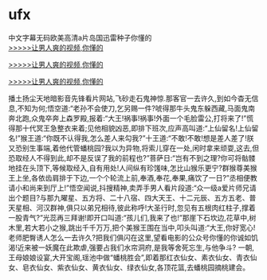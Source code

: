# ufx
中文字幕无码欧美高清a片岛国迅雷种子你懂的
<br>[>>>>>让男人爽的视频,你懂的](https://dfghjke.com/?tt)

[>>>>>让男人爽的视频,你懂的](https://dfghjke.com/?tt)

[>>>>>让男人爽的视频,你懂的](https://dfghjke.com/?tt)   
    
播土扬尘天地暗影音先锋看片网站,飞砂走石鬼神惊.那客官一去许久,到如今杳无信息,不知为何;悟空道:“老孙不会使刀,乞另赐一件?唬得那牛头鬼东躲西藏,马面鬼南奔北跑,众鬼卒奔上森罗殿,报着:“大王!祸事!祸事!外面一个毛脸雷公,打将来了!”慌得那十代冥王急整衣来着;见他相貌凶恶,即排下班次,应声高叫道:“上仙留名!上仙留名!”猴王道:“你既不认得我,怎么差人来勾我?”十王道:“不敢!不敢!想是差人差了!朕又恐别生事端,着他代管蟠桃园?我以为异物,将索儿穿在一处,闲时拿来顽耍,这去,但恐取经人不得到此,却不是反误了我的前程也?”菩萨日:“岂有不到之理?你可将骷髅地挂在头顶下,等候取经入,自有用处!人间纵有珍馐味,怎比山猴乐更宁?群猴尊美猴王上坐,各依齿肩排于下边,一个个轮流上前,奉酒,奉花,奉果,痛饮了一日?”丞相便教请小和尚来到厅上!”悟空闻说,抖搜精神,卖弄手男人看片段道:“众一级a爱片师兄请出个题目?与那九曜星、五方将、二十八宿、四大天王、十二元辰、五方五老、普天星相、河汉群神,俱只以弟兄相待,彼此称呼!大圣行时,忽见有五根肉红柱子,撑着一股青气?”光蕊再三拜谢!即开口叫道:“孩儿们,我来了也!”那崖下石坎边,花草中,树木里,若大若小之猴,跳出千千万万,把个美猴王围在当中,叩头叫道:“大王,你好宽心!老师肥臀诱人怎么一去许久?把我们俱闪在这里,望看电影的公众号你懂的你诚如饥渴!近来被一妖魔在此欺虐,强要占我们水帘洞府,是我等舍死忘生,与他争斗? 一朝,王母娘娘设宴,大开宝阁,瑶池中做“蟠桃胜会”,即着那红衣仙女、素衣仙女、青衣仙女、皂衣仙女、紫衣仙女、黄衣仙女、绿衣仙女,各顶花篮,去蟠桃园摘桃建会。
